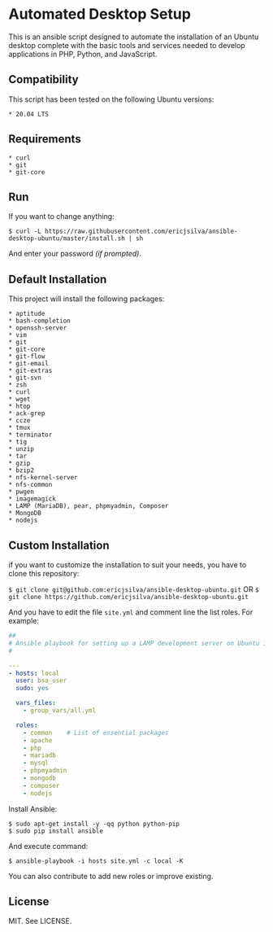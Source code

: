 # Automated Desktop Setup

This is an ansible script designed to automate the installation of an Ubuntu desktop complete with the basic tools and services needed to develop applications in PHP, Python, and JavaScript.

## Compatibility

This script has been tested on the following Ubuntu versions:

    * 20.04 LTS

## Requirements

    * curl
    * git
    * git-core

## Run

If you want to change anything:

```shell
$ curl -L https://raw.githubusercontent.com/ericjsilva/ansible-desktop-ubuntu/master/install.sh | sh
```

And enter your password _(if prompted)_.

## Default Installation

This project will install the following packages:

    * aptitude
    * bash-completion
    * openssh-server
    * vim
    * git
    * git-core
    * git-flow
    * git-email
    * git-extras
    * git-svn
    * zsh
    * curl
    * wget
    * htop
    * ack-grep
    * ccze
    * tmux
    * terminator
    * tig
    * unzip
    * tar
    * gzip
    * bzip2
    * nfs-kernel-server
    * nfs-common
    * pwgen
    * imagemagick
    * LAMP (MariaDB), pear, phpmyadmin, Composer
    * MongoDB
    * nodejs

## Custom Installation

if you want to customize the installation to suit your needs, you have to clone this repository:

`$ git clone git@github.com:ericjsilva/ansible-desktop-ubuntu.git`  OR
`$ git clone https://github.com/ericjsilva/ansible-desktop-ubuntu.git`

And you have to edit the file `site.yml` and comment line the list roles. For example:

```yml
##
# Ansible playbook for setting up a LAMP development server on Ubuntu 14.04.
#

---
- hosts: local
  user: bsa_user
  sudo: yes

  vars_files:
    - group_vars/all.yml

  roles:
    - common    # List of essential packages
    - apache
    - php
    - mariadb
    - mysql
    - phpmyadmin
    - mongodb
    - composer
    - nodejs
```

Install Ansible:

    $ sudo apt-get install -y -qq python python-pip
    $ sudo pip install ansible

And execute command:

    $ ansible-playbook -i hosts site.yml -c local -K

You can also contribute to add new roles or improve existing.

## License

MIT. See LICENSE.
